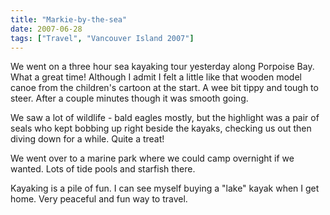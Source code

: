```yaml
---
title: "Markie-by-the-sea"
date: 2007-06-28
tags: ["Travel", "Vancouver Island 2007"]
---
```


We went on a three hour sea kayaking tour yesterday along Porpoise Bay. What a great time! Although I admit I felt a little like that wooden model canoe from the children's cartoon at the start. A wee bit tippy and tough to steer. After a couple minutes though it was smooth going.

We saw a lot of wildlife - bald eagles mostly, but the highlight was a pair of seals who kept bobbing up right beside the kayaks, checking us out then diving down for a while. Quite a treat!

We went over to a marine park where we could camp overnight if we wanted. Lots of tide pools and starfish there.

Kayaking is a pile of fun. I can see myself buying a "lake" kayak when I get home. Very peaceful and fun way to travel.
